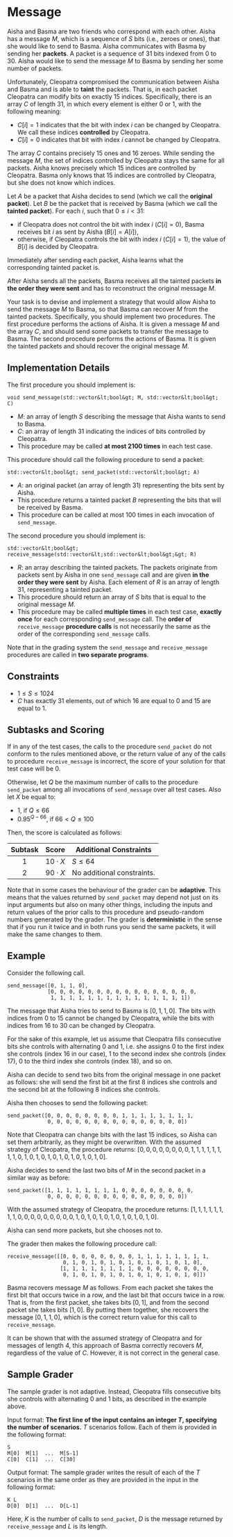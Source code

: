 # Message

Aisha and Basma are two friends who correspond with each other.
Aisha has a message $M$, which is a sequence of $S$ bits (i.e., zeroes or ones),
 that she would like to send to Basma.
Aisha communicates with Basma by sending her **packets**.
A packet is a sequence of $31$ bits indexed from $0$ to $30$.
Aisha would like to send the message $M$ to Basma
 by sending her some number of packets.

Unfortunately, Cleopatra compromised the communication between Aisha and Basma
 and is able to **taint** the packets.
That is, in each packet Cleopatra can modify bits on exactly $15$ indices.
Specifically, there is an array $C$ of length $31$,
 in which every element is either $0$ or $1$, with the following meaning:

* $C[i] = 1$
   indicates that the bit with index $i$ can be changed by Cleopatra.
  We call these indices **controlled** by Cleopatra.
* $C[i] = 0$
   indicates that bit with index $i$ cannot be changed by Cleopatra.

The array $C$ contains precisely $15$ ones and $16$ zeroes.
While sending the message $M$, the set of indices controlled by Cleopatra stays the same for all packets.
Aisha knows precisely which $15$ indices are controlled by Cleopatra.
Basma only knows that $15$ indices are controlled by Cleopatra,
 but she does not know which indices.

Let $A$ be a packet that Aisha decides to send
 (which we call the **original packet**).
Let $B$ be the packet that is received by Basma
 (which we call the **tainted packet**).
For each $i$, such that $0 \leq i < 31$:
* if Cleopatra does not control the bit with index $i$ ($C[i]=0$),
   Basma receives bit $i$ as sent by Aisha ($B[i]=A[i]$),
* otherwise, if Cleopatra controls the bit with index $i$ ($C[i]=1$),
   the value of $B[i]$ is decided by Cleopatra.

Immediately after sending each packet,
 Aisha learns what the corresponding tainted packet is.

After Aisha sends all the packets,
 Basma receives all the tainted packets **in the order they were sent**
 and has to reconstruct the original message $M$.

Your task is to devise and implement a strategy
 that would allow Aisha to send the message $M$ to Basma,
 so that Basma can recover $M$ from the tainted packets.
Specifically, you should implement two procedures.
The first procedure performs the actions of Aisha.
It is given a message $M$
 and the array $C$,
 and should send some packets to transfer the message to Basma.
The second procedure performs the actions of Basma.
It is given the tainted packets
 and should recover the original message $M$.

## Implementation Details

The first procedure you should implement is:

```
void send_message(std::vector&lt;bool&gt; M, std::vector&lt;bool&gt; C)
```

* $M$: an array of length $S$ describing
   the message that Aisha wants to send to Basma.
* $C$: an array of length $31$
   indicating the indices of bits controlled by Cleopatra.
* This procedure may be called **at most 2100 times** in each test case.

This procedure should call the following procedure to send a packet:

```
std::vector&lt;bool&gt; send_packet(std::vector&lt;bool&gt; A)
```

* $A$: an original packet (an array of length $31$)
   representing the bits sent by Aisha.
* This procedure returns a tainted packet $B$
   representing the bits that will be received by Basma.
* This procedure can be called at most $100$ times
   in each invocation of `send_message`.

The second procedure you should implement is:

```
std::vector&lt;bool&gt; receive_message(std::vector&lt;std::vector&lt;bool&gt;&gt; R)
```

* $R$: an array describing the tainted packets.
  The packets originate from packets sent by Aisha in one `send_message` call
   and are given **in the order they were sent** by Aisha.
  Each element of $R$ is an array of length $31$, representing a tainted packet.
* This procedure should return an array of $S$ bits
   that is equal to the original message $M$.
* This procedure may be called **multiple times** in each test case,
   **exactly once** for each corresponding `send_message` call.
  The **order of** `receive_message` **procedure calls**
   is not necessarily the same as the order of the corresponding `send_message` calls.

Note that in the grading system the `send_message` and `receive_message` procedures are called in **two separate programs**.

## Constraints

* $1 \leq S \leq 1024$
* $C$ has exactly $31$ elements, out of which $16$ are equal to $0$ and $15$ are equal to $1$.

## Subtasks and Scoring

If in any of the test cases,
 the calls to the procedure ``send_packet`` do not conform to the rules mentioned above,
 or the return value of any of the calls to procedure `receive_message` is incorrect,
 the score of your solution for that test case will be $0$.

Otherwise, let $Q$ be the maximum number of calls to the procedure `send_packet`
 among all invocations of `send_message` over all test cases.
Also let $X$ be equal to:
- $1$, if $Q \leq 66$
- $0.95 ^ {Q - 66}$, if $66 < Q \leq 100$

Then, the score is calculated as follows:


| Subtask | Score  | Additional Constraints |
| :-----: | :----: | ---------------------- |
| 1       | $10 \cdot X$ | $S \leq 64$
| 2       | $90 \cdot X$ | No additional constraints.

Note that in some cases the behaviour of the grader can be **adaptive**. 
This means that the values returned by `send_packet` 
may depend not just on its input arguments but also on many other things, 
including the inputs and return values of the prior calls to this procedure 
and pseudo-random numbers generated by the grader. 
The grader is **deterministic** in the sense that if you run it twice 
and in both runs you send the same packets, it will make the same changes to them.

## Example

Consider the following call.

```
send_message([0, 1, 1, 0],
             [0, 0, 0, 0, 0, 0, 0, 0, 0, 0, 0, 0, 0, 0, 0, 0, 
              1, 1, 1, 1, 1, 1, 1, 1, 1, 1, 1, 1, 1, 1, 1])
```

The message that Aisha tries to send to Basma is $[0, 1, 1, 0]$.
The bits with indices from $0$ to $15$ cannot be changed by Cleopatra,
 while the bits with indices from $16$ to $30$ can be changed by Cleopatra.

For the sake of this example,
 let us assume that Cleopatra fills consecutive bits she controls 
 with alternating $0$ and $1$, i.e. she assigns
 $0$ to the first index she controls (index $16$ in our case),
 $1$ to the second index she controls (index $17$),
 $0$ to the third index she controls (index $18$),
 and so on.

Aisha can decide to send two bits from the original message in one packet as follows:
 she will send the first bit at the first $8$ indices she controls
 and the second bit at the following $8$ indices she controls.

Aisha then chooses to send the following packet:

```
send_packet([0, 0, 0, 0, 0, 0, 0, 0, 1, 1, 1, 1, 1, 1, 1, 1,
             0, 0, 0, 0, 0, 0, 0, 0, 0, 0, 0, 0, 0, 0, 0])
```

Note that Cleopatra can change bits with the last $15$ indices,
 so Aisha can set them arbitrarily, as they might be overwritten.
With the assumed strategy of Cleopatra, the procedure returns:
 $[0, 0, 0, 0, 0, 0, 0, 0, 1, 1, 1, 1, 1, 1, 1, 1, 0, 1, 0, 1, 0, 1, 0, 1, 0, 1, 0, 1, 0, 1, 0]$.

Aisha decides to send the last two bits of $M$ in the second packet
 in a similar way as before:

```
send_packet([1, 1, 1, 1, 1, 1, 1, 1, 0, 0, 0, 0, 0, 0, 0, 0,
             0, 0, 0, 0, 0, 0, 0, 0, 0, 0, 0, 0, 0, 0, 0])
```

With the assumed strategy of Cleopatra, the procedure returns:
 $[1, 1, 1, 1, 1, 1, 1, 1, 0, 0, 0, 0, 0, 0, 0, 0, 0, 1, 0, 1, 0, 1, 0, 1, 0, 1, 0, 1, 0, 1, 0]$.

Aisha can send more packets, but she chooses not to.

The grader then makes the following procedure call:

```
receive_message([[0, 0, 0, 0, 0, 0, 0, 0, 1, 1, 1, 1, 1, 1, 1, 1,
                  0, 1, 0, 1, 0, 1, 0, 1, 0, 1, 0, 1, 0, 1, 0],
                 [1, 1, 1, 1, 1, 1, 1, 1, 0, 0, 0, 0, 0, 0, 0, 0,
                  0, 1, 0, 1, 0, 1, 0, 1, 0, 1, 0, 1, 0, 1, 0]])
```

Basma recovers message $M$ as follows.
From each packet she takes the first bit that occurs twice in a row,
and the last bit that occurs twice in a row.
That is, from the first packet, she takes bits $[0, 1]$, and from the second
packet she takes bits $[1, 0]$.
By putting them together, she recovers the message $[0, 1, 1, 0]$,
which is the correct return value for this call to `receive_message`.

It can be shown that with the assumed strategy of Cleopatra and for messages of length $4$,
 this approach of Basma correctly recovers $M$, regardless of the value of $C$.
However, it is not correct in the general case.

## Sample Grader

The sample grader is not adaptive.
Instead, Cleopatra fills consecutive bits she controls with alternating $0$ and $1$ bits,
 as described in the example above.

Input format: **The first line of the input contains an integer $T$,
 specifying the number of scenarios.**
$T$ scenarios follow.
Each of them is provided in the following format:

```
S
M[0]  M[1]  ...  M[S-1]
C[0]  C[1]  ...  C[30]
```

Output format:
The sample grader writes the result of each of the $T$ scenarios
 in the same order as they are provided in the input in the following format:

```
K L
D[0]  D[1]  ...  D[L-1]
```

Here, $K$ is the number of calls to `send_packet`,
 $D$ is the message returned by `receive_message`
 and $L$ is its length.

